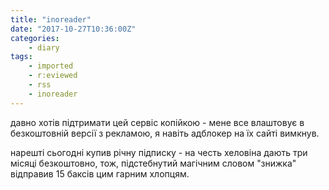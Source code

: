 ```yaml
---
title: "inoreader"
date: "2017-10-27T10:36:00Z"
categories:
    - diary
tags:
    - imported
    - r:eviewed
    - rss
    - inoreader
---
```


давно хотів підтримати цей сервіс копійкою - мене все влаштовує в безкоштовній версії з рекламою, я навіть адблокер на їх сайті вимкнув.

нарешті сьогодні купив річну підписку - на честь хеловіна дають три місяці безкоштовно, тож, підстебнутий магічним словом "знижка" відправив 15 баксів цим гарним хлопцям.
